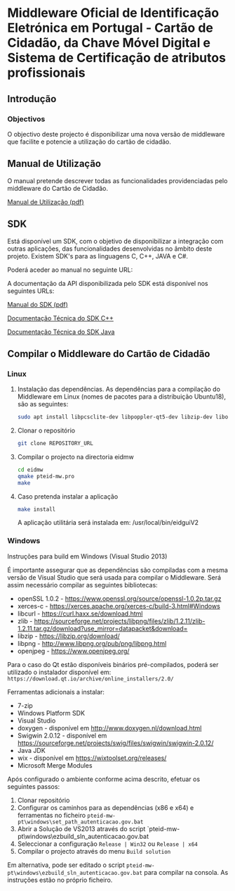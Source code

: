 ﻿# Middleware Oficial de Identificação Eletrónica em Portugal - Cartão de Cidadão, da Chave Móvel Digital e Sistema de Certificação de atributos profissionais
## Introdução
### Objectivos

O objectivo deste projecto é disponibilizar uma nova versão de middleware que facilite e potencie a utilização do cartão de cidadão.

## Manual de Utilização

O manual pretende descrever todas as funcionalidades providenciadas pelo middleware do Cartão de Cidadão.

[Manual de Utilização (pdf)](docs/Manual_de_Utilizacao.pdf)

## SDK

Está disponível um SDK, com o objetivo de disponibilizar a integração com outras aplicações, das funcionalidades desenvolvidas no âmbito deste projeto.
Existem SDK's para as linguagens C, C++, JAVA e C#.

Poderá aceder ao manual no seguinte URL: 

A documentação da API disponibilizada pelo SDK está disponível nos seguintes URLs: 

[Manual do SDK (pdf)](docs/Manual_de_SDK.pdf)

[Documentação Técnica do SDK C++](https://amagovpt.github.io/autenticacao.gov/sdk/cpp/)

[Documentação Técnica do SDK Java](https://amagovpt.github.io/autenticacao.gov/sdk/java/)

## Compilar o Middleware do Cartão de Cidadão

### Linux

1. Instalação das dependências.
   As dependências para a compilação do Middleware em Linux (nomes de pacotes para a distribuição Ubuntu18), são as seguintes:

   ```bash
   sudo apt install libpcsclite-dev libpoppler-qt5-dev libzip-dev libopenjp2-7-dev libpng-dev openjdk-8-jdk qtbase5-dev qt5-qmake qtbase5-private-dev qt5-default qtdeclarative5-dev qtquickcontrols2-5-dev qml-module-qtquick-controls2 libssl1.0-dev libxerces-c-dev libxml-security-c-dev swig libcurl4-nss-dev libnsspem
   ```

2. Clonar o repositório

   ```bash
   git clone REPOSITORY_URL
   ```

3. Compilar o projecto na directoria eidmw

   ```bash
   cd eidmw
   qmake pteid-mw.pro
   make
   ```

4. Caso pretenda instalar a aplicação

   ```bash
   make install
   ```

   A aplicação utilitária será instalada em: /usr/local/bin/eidguiV2

### Windows

Instruções para build em Windows (Visual Studio 2013)

É importante assegurar que as dependências são compiladas com a mesma versão de Visual Studio que será usada para compilar o Middleware.
Será assim necessário compilar as seguintes bibliotecas:

- openSSL 1.0.2 -  https://www.openssl.org/source/openssl-1.0.2p.tar.gz
- xerces-c -  https://xerces.apache.org/xerces-c/build-3.html#Windows
- libcurl -  https://curl.haxx.se/download.html
- zlib - https://sourceforge.net/projects/libpng/files/zlib/1.2.11/zlib-1.2.11.tar.gz/download?use_mirror=datapacket&download=
- libzip - https://libzip.org/download/
- libpng - http://www.libpng.org/pub/png/libpng.html
- openjpeg - https://www.openjpeg.org/

Para o caso do Qt estão disponíveis binários pré-compilados, poderá ser utilizado o instalador disponível em:  `https://download.qt.io/archive/online_installers/2.0/`

Ferramentas adicionais a instalar:

- 7-zip
- Windows Platform SDK
- Visual Studio
- doxygen - disponível em http://www.doxygen.nl/download.html
- Swigwin 2.0.12 - disponível em  https://sourceforge.net/projects/swig/files/swigwin/swigwin-2.0.12/
- Java JDK
- wix - disponível em https://wixtoolset.org/releases/
- Microsoft Merge Modules


Após configurado o ambiente conforme acima descrito, efetuar os seguintes passos:

1. Clonar repositório
2. Configurar os caminhos para as dependências (x86 e x64) e ferramentas no ficheiro `pteid-mw-pt\windows\set_path_autenticacao.gov.bat`
3. Abrir a Solução de VS2013 através do script `pteid-mw-pt\windows\ezbuild_sln_autenticacao.gov.bat
4. Seleccionar a configuração `Release | Win32` ou `Release | x64`
5. Compilar o projecto através do menu `Build solution`

Em alternativa, pode ser editado o script `pteid-mw-pt\windows\ezbuild_sln_autenticacao.gov.bat` para compilar na consola. As instruções estão no próprio ficheiro.

